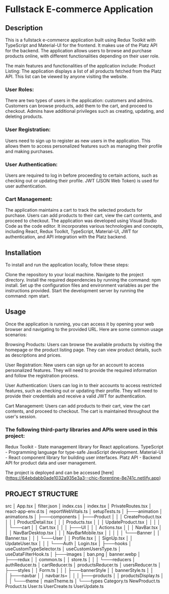 
# Fullstack E-commerce Application
## Description
This is a fullstack e-commerce application built using Redux Toolkit with TypeScript and Material-UI for the frontend. It makes use of the Platz API for the backend. The application allows users to browse and purchase products online, with different functionalities depending on their user role.

The main features and functionalities of the application include:
Product Listing: The application displays a list of all products fetched from the Platz API. This list can be viewed by anyone visiting the website.

### User Roles: 
There are two types of users in the application: customers and admins. Customers can browse products, add them to the cart, and proceed to checkout. Admins have additional privileges such as creating, updating, and deleting products.

### User Registration:
 Users need to sign up to register as new users in the application. This allows them to access personalized features such as managing their profile and making purchases.

### User Authentication: 
Users are required to log in before proceeding to certain actions, such as checking out or updating their profile. JWT (JSON Web Token) is used for user authentication.

### Cart Management: 
The application maintains a cart to track the selected products for purchase. Users can add products to their cart, view the cart contents, and proceed to checkout.
The application was developed using Visual Studio Code as the code editor. It incorporates various technologies and concepts, including React, Redux Toolkit, TypeScript, Material-UI, JWT for authentication, and API integration with the Platz backend.

## Installation
To install and run the application locally, follow these steps:

Clone the repository to your local machine.
Navigate to the project directory.
Install the required dependencies by running the command: npm install.
Set up the configuration files and environment variables as per the instructions provided.
Start the development server by running the command: npm start.
## Usage
Once the application is running, you can access it by opening your web browser and navigating to the provided URL. Here are some common usage scenarios:

Browsing Products: Users can browse the available products by visiting the homepage or the product listing page. They can view product details, such as descriptions and prices.

User Registration: New users can sign up for an account to access personalized features. They will need to provide the required information and follow the registration process.

User Authentication: Users can log in to their accounts to access restricted features, such as checking out or updating their profile. They will need to provide their credentials and receive a valid JWT for authentication.

Cart Management: Users can add products to their cart, view the cart contents, and proceed to checkout. The cart is maintained throughout the user's session.


### The following third-party libraries and APIs were used in this project:

Redux Toolkit - State management library for React applications.
TypeScript - Programming language for type-safe JavaScript development.
Material-UI - React component library for building user interfaces.
Platz API - Backend API for product data and user management.

The project is deployed and can be accessed [here] (https://64ebdabb0ade1032a935e3a3--chic-florentine-8e741c.netlify.app)

## PROJECT STRUCTURE
src
    │   App.tsx
    │   filter.json
    │   index.css
    │   index.tsx
    │   PrivateRoutes.tsx
    │   react-app-env.d.ts
    │   reportWebVitals.ts
    │   setupTests.ts
    │
    ├───animation
    │       animations.ts
    │
    ├───components
    │   ├───Product
    │   │   │   CreateProduct.tsx
    │   │   │   ProductDetail.tsx
    │   │   │   Products.tsx
    │   │   │   UpdateProduct.tsx
    │   │   │
    │   │   └───cart
    │   │           Cart.tsx
    │   │
    │   ├───UI
    │   │   │   Actions.tsx
    │   │   │   NavBar.tsx
    │   │   │   NavBarDesktop.tsx
    │   │   │   NavBarMobile.tsx
    │   │   │
    │   │   └───Banner
    │   │           Banner.tsx
    │   │
    │   └───User
    │       │   Profile.tsx
    │       │   SignUp.tsx
    │       │   UpdateUser.tsx
    │       │
    │       └───Auth
    │               Login.tsx
    │
    ├───hooks
    │       useCustomTypeSelector.ts
    │       useCustomUsersType.ts
    │       useDataFilterHook.ts
    │
    ├───images
    │       ban.png
    │       banner.webp
    │
    ├───redux
    │   │   common.ts
    │   │   store.ts
    │   │
    │   └───reducers
    │           authReducer.ts
    │           cartReducer.ts
    │           productsReducer.ts
    │           usersReducer.ts
    │
    ├───styles
    │   │   Form.ts
    │   │
    │   ├───bannerStyle
    │   │       bannerStyle.ts
    │   │       
    │   ├───navbar
    │   │       navbar.ts=
    │   │
    │   ├───products
    │   │       productsDisplay.ts
    │   │
    │   └───theme
    │           mainTheme.ts
    │
    └───types
            Category.ts
            NewProduct.ts
            Product.ts
            User.ts
            UserCreate.ts
            UserUpdate.ts